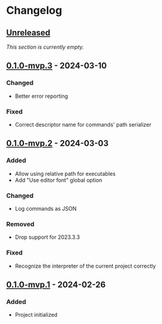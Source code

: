 <!-- Keep a Changelog guide -> https://keepachangelog.com -->

# Changelog


## [Unreleased]

<i>This section is currently empty.</i>


## [0.1.0-mvp.3] - 2024-03-10

### Changed

* Better error reporting

### Fixed

* Correct descriptor name for commands' path serializer


## [0.1.0-mvp.2] - 2024-03-03

### Added

* Allow using relative path for executables
* Add "Use editor font" global option

### Changed

* Log commands as JSON

### Removed

* Drop support for 2023.3.3

### Fixed

* Recognize the interpreter of the current project correctly


## [0.1.0-mvp.1] - 2024-02-26

### Added

* Project initialized


  [Unreleased]: https://github.com/InSyncWithFoo/pyright-for-pycharm/compare/v0.1.0-mvp.3..HEAD
  [0.1.0-mvp.3]: https://github.com/InSyncWithFoo/pyright-for-pycharm/compare/v0.1.0-mvp.2..v0.1.0-mvp.3
  [0.1.0-mvp.2]: https://github.com/InSyncWithFoo/pyright-for-pycharm/compare/v0.1.0-mvp.1..v0.1.0-mvp.2
  [0.1.0-mvp.1]: https://github.com/InSyncWithFoo/pyright-for-pycharm/commits
